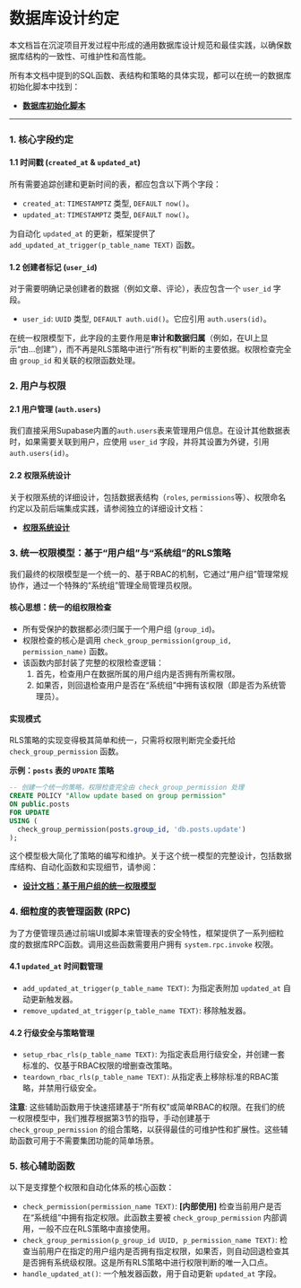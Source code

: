 # 数据库设计约定

本文档旨在沉淀项目开发过程中形成的通用数据库设计规范和最佳实践，以确保数据库结构的一致性、可维护性和高性能。

所有本文档中提到的SQL函数、表结构和策略的具体实现，都可以在统一的数据库初始化脚本中找到：
- [**数据库初始化脚本**](./database-initialization.sql)

---

### **1. 核心字段约定**

#### **1.1 时间戳 (`created_at` & `updated_at`)**

所有需要追踪创建和更新时间的表，都应包含以下两个字段：

*   `created_at`: `TIMESTAMPTZ` 类型, `DEFAULT now()`。
*   `updated_at`: `TIMESTAMPTZ` 类型, `DEFAULT now()`。

为自动化 `updated_at` 的更新，框架提供了 `add_updated_at_trigger(p_table_name TEXT)` 函数。

#### **1.2 创建者标记 (`user_id`)**

对于需要明确记录创建者的数据（例如文章、评论），表应包含一个 `user_id` 字段。

*   `user_id`: `UUID` 类型, `DEFAULT auth.uid()`。它应引用 `auth.users(id)`。

在统一权限模型下，此字段的主要作用是**审计和数据归属**（例如，在UI上显示“由...创建”），而不再是RLS策略中进行“所有权”判断的主要依据。权限检查完全由 `group_id` 和关联的权限函数处理。

### **2. 用户与权限**

#### **2.1 用户管理 (`auth.users`)**

我们直接采用Supabase内置的`auth.users`表来管理用户信息。在设计其他数据表时，如果需要关联到用户，应使用 `user_id` 字段，并将其设置为外键，引用`auth.users(id)`。

#### **2.2 权限系统设计**

关于权限系统的详细设计，包括数据表结构（`roles`, `permissions`等）、权限命名约定以及前后端集成实践，请参阅独立的详细设计文档：

- [**权限系统设计**](./feature-permission-system.md)

### **3. 统一权限模型：基于“用户组”与“系统组”的RLS策略**

我们最终的权限模型是一个统一的、基于RBAC的机制，它通过“用户组”管理常规协作，通过一个特殊的“系统组”管理全局管理员权限。

#### **核心思想：统一的组权限检查**

*   所有受保护的数据都必须归属于一个用户组 (`group_id`)。
*   权限检查的核心是调用 `check_group_permission(group_id, permission_name)` 函数。
*   该函数内部封装了完整的权限检查逻辑：
    1.  首先，检查用户在数据所属的用户组内是否拥有所需权限。
    2.  如果否，则回退检查用户是否在“系统组”中拥有该权限（即是否为系统管理员）。

#### **实现模式**

RLS策略的实现变得极其简单和统一，只需将权限判断完全委托给 `check_group_permission` 函数。

**示例：`posts` 表的 `UPDATE` 策略**

```sql
-- 创建一个统一的策略，权限检查完全由 check_group_permission 处理
CREATE POLICY "Allow update based on group permission"
ON public.posts
FOR UPDATE
USING (
  check_group_permission(posts.group_id, 'db.posts.update')
);
```

这个模型极大简化了策略的编写和维护。关于这个统一模型的完整设计，包括数据库结构、自动化函数和实现细节，请参阅：

- [**设计文档：基于用户组的统一权限模型**](./feature-permission-group.md)

### **4. 细粒度的表管理函数 (RPC)**

为了方便管理员通过前端UI或脚本来管理表的安全特性，框架提供了一系列细粒度的数据库RPC函数。调用这些函数需要用户拥有 `system.rpc.invoke` 权限。

#### **4.1 `updated_at` 时间戳管理**

*   `add_updated_at_trigger(p_table_name TEXT)`: 为指定表附加 `updated_at` 自动更新触发器。
*   `remove_updated_at_trigger(p_table_name TEXT)`: 移除触发器。

#### **4.2 行级安全与策略管理**

*   `setup_rbac_rls(p_table_name TEXT)`: 为指定表启用行级安全，并创建一套标准的、仅基于RBAC权限的增删查改策略。
*   `teardown_rbac_rls(p_table_name TEXT)`: 从指定表上移除标准的RBAC策略，并禁用行级安全。

**注意**: 这些辅助函数用于快速搭建基于“所有权”或简单RBAC的权限。在我们的统一权限模型中，我们推荐根据第3节的指导，手动创建基于 `check_group_permission` 的组合策略，以获得最佳的可维护性和扩展性。这些辅助函数可用于不需要集团功能的简单场景。

### **5. 核心辅助函数**

以下是支撑整个权限和自动化体系的核心函数：

*   `check_permission(permission_name TEXT)`: **[内部使用]** 检查当前用户是否在“系统组”中拥有指定权限。此函数主要被 `check_group_permission` 内部调用，一般不应在RLS策略中直接使用。
*   `check_group_permission(p_group_id UUID, p_permission_name TEXT)`: 检查当前用户在指定的用户组内是否拥有指定权限，如果否，则自动回退检查其是否拥有系统级权限。这是所有RLS策略中进行权限判断的唯一入口点。
*   `handle_updated_at()`: 一个触发器函数，用于自动更新 `updated_at` 字段。